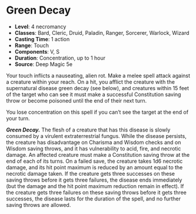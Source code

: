 # Green Decay

- **Level**: 4 necromancy
- **Classes**: Bard, Cleric, Druid, Paladin, Ranger, Sorcerer, Warlock, Wizard
- **Casting Time**: 1 action
- **Range**: Touch
- **Components**: V, S
- **Duration**: Concentration, up to 1 hour
- **Source**: Deep Magic 5e

Your touch inflicts a nauseating, alien rot. Make a melee spell attack against a creature within your reach. On a hit, you afflict the creature with the supernatural disease green decay (see below), and creatures within 15 feet of the target who can see it must make a successful Constitution saving throw or become poisoned until the end of their next turn.

You lose concentration on this spell if you can’t see the target at the end of your turn.

***Green Decay.*** The flesh of a creature that has this disease is slowly consumed by a virulent extraterrestrial fungus. While the disease persists, the creature has disadvantage on Charisma and Wisdom checks and on Wisdom saving throws, and it has vulnerability to acid, fire, and necrotic damage. An affected creature must make a Constitution saving throw at the end of each of its turns. On a failed save, the creature takes 1d6 necrotic damage, and its hit point maximum is reduced by an amount equal to the necrotic damage taken. If the creature gets three successes on these saving throws before it gets three failures, the disease ends immediately (but the damage and the hit point maximum reduction remain in effect). If the creature gets three failures on these saving throws before it gets three successes, the disease lasts for the duration of the spell, and no further saving throws are allowed.

